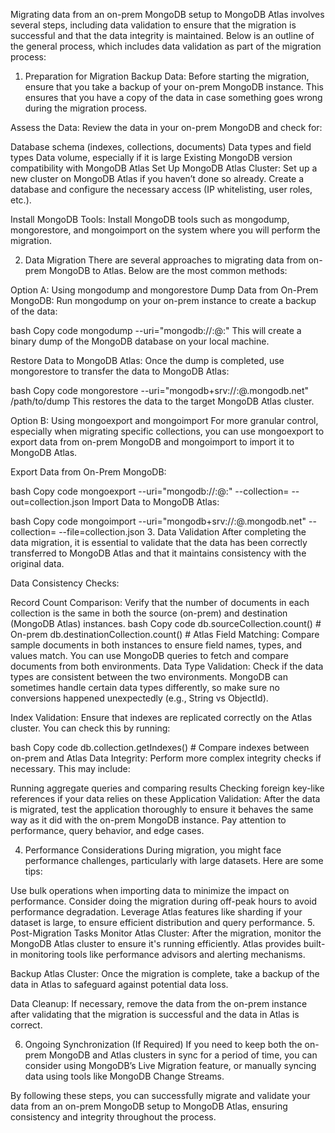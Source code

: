 Migrating data from an on-prem MongoDB setup to MongoDB Atlas involves several steps, including data validation to ensure that the migration is successful and that the data integrity is maintained. Below is an outline of the general process, which includes data validation as part of the migration process:

1. Preparation for Migration
Backup Data: Before starting the migration, ensure that you take a backup of your on-prem MongoDB instance. This ensures that you have a copy of the data in case something goes wrong during the migration process.

Assess the Data: Review the data in your on-prem MongoDB and check for:

Database schema (indexes, collections, documents)
Data types and field types
Data volume, especially if it is large
Existing MongoDB version compatibility with MongoDB Atlas
Set Up MongoDB Atlas Cluster: Set up a new cluster on MongoDB Atlas if you haven’t done so already. Create a database and configure the necessary access (IP whitelisting, user roles, etc.).

Install MongoDB Tools: Install MongoDB tools such as mongodump, mongorestore, and mongoimport on the system where you will perform the migration.

2. Data Migration
There are several approaches to migrating data from on-prem MongoDB to Atlas. Below are the most common methods:

Option A: Using mongodump and mongorestore
Dump Data from On-Prem MongoDB: Run mongodump on your on-prem instance to create a backup of the data:

bash
Copy code
mongodump --uri="mongodb://<username>:<password>@<on-prem-db-host>:<port>"
This will create a binary dump of the MongoDB database on your local machine.

Restore Data to MongoDB Atlas: Once the dump is completed, use mongorestore to transfer the data to MongoDB Atlas:

bash
Copy code
mongorestore --uri="mongodb+srv://<username>:<password>@<cluster-name>.mongodb.net" /path/to/dump
This restores the data to the target MongoDB Atlas cluster.

Option B: Using mongoexport and mongoimport
For more granular control, especially when migrating specific collections, you can use mongoexport to export data from on-prem MongoDB and mongoimport to import it to MongoDB Atlas.

Export Data from On-Prem MongoDB:

bash
Copy code
mongoexport --uri="mongodb://<username>:<password>@<on-prem-db-host>:<port>" --collection=<collection-name> --out=collection.json
Import Data to MongoDB Atlas:

bash
Copy code
mongoimport --uri="mongodb+srv://<username>:<password>@<cluster-name>.mongodb.net" --collection=<collection-name> --file=collection.json
3. Data Validation
After completing the data migration, it is essential to validate that the data has been correctly transferred to MongoDB Atlas and that it maintains consistency with the original data.

Data Consistency Checks:

Record Count Comparison: Verify that the number of documents in each collection is the same in both the source (on-prem) and destination (MongoDB Atlas) instances.
bash
Copy code
db.sourceCollection.count()  # On-prem
db.destinationCollection.count()  # Atlas
Field Matching: Compare sample documents in both instances to ensure field names, types, and values match. You can use MongoDB queries to fetch and compare documents from both environments.
Data Type Validation: Check if the data types are consistent between the two environments. MongoDB can sometimes handle certain data types differently, so make sure no conversions happened unexpectedly (e.g., String vs ObjectId).

Index Validation: Ensure that indexes are replicated correctly on the Atlas cluster. You can check this by running:

bash
Copy code
db.collection.getIndexes()  # Compare indexes between on-prem and Atlas
Data Integrity: Perform more complex integrity checks if necessary. This may include:

Running aggregate queries and comparing results
Checking foreign key-like references if your data relies on these
Application Validation: After the data is migrated, test the application thoroughly to ensure it behaves the same way as it did with the on-prem MongoDB instance. Pay attention to performance, query behavior, and edge cases.

4. Performance Considerations
During migration, you might face performance challenges, particularly with large datasets. Here are some tips:

Use bulk operations when importing data to minimize the impact on performance.
Consider doing the migration during off-peak hours to avoid performance degradation.
Leverage Atlas features like sharding if your dataset is large, to ensure efficient distribution and query performance.
5. Post-Migration Tasks
Monitor Atlas Cluster: After the migration, monitor the MongoDB Atlas cluster to ensure it's running efficiently. Atlas provides built-in monitoring tools like performance advisors and alerting mechanisms.

Backup Atlas Cluster: Once the migration is complete, take a backup of the data in Atlas to safeguard against potential data loss.

Data Cleanup: If necessary, remove the data from the on-prem instance after validating that the migration is successful and the data in Atlas is correct.

6. Ongoing Synchronization (If Required)
If you need to keep both the on-prem MongoDB and Atlas clusters in sync for a period of time, you can consider using MongoDB’s Live Migration feature, or manually syncing data using tools like MongoDB Change Streams.

By following these steps, you can successfully migrate and validate your data from an on-prem MongoDB setup to MongoDB Atlas, ensuring consistency and integrity throughout the process.
